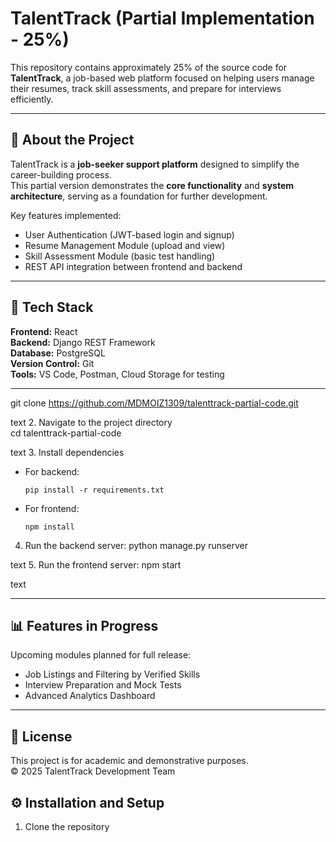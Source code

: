 # TalentTrack (Partial Implementation - 25%)

This repository contains approximately 25% of the source code for **TalentTrack**, a job-based web platform focused on helping users manage their resumes, track skill assessments, and prepare for interviews efficiently.

---

## 🚀 About the Project
TalentTrack is a **job-seeker support platform** designed to simplify the career-building process.  
This partial version demonstrates the **core functionality** and **system architecture**, serving as a foundation for further development.

Key features implemented:
- User Authentication (JWT-based login and signup)
- Resume Management Module (upload and view)
- Skill Assessment Module (basic test handling)
- REST API integration between frontend and backend

---

## 🧩 Tech Stack
**Frontend:** React  
**Backend:** Django REST Framework  
**Database:** PostgreSQL  
**Version Control:** Git  
**Tools:** VS Code, Postman, Cloud Storage for testing

---
git clone https://github.com/MDMOIZ1309/talenttrack-partial-code.git

text
2. Navigate to the project directory  
cd talenttrack-partial-code

text
3. Install dependencies  
- For backend:
  ```
  pip install -r requirements.txt
  ```
- For frontend:
  ```
  npm install
  ```
4. Run the backend server:
python manage.py runserver

text
5. Run the frontend server:
npm start

text

---

## 📊 Features in Progress
Upcoming modules planned for full release:
- Job Listings and Filtering by Verified Skills  
- Interview Preparation and Mock Tests  
- Advanced Analytics Dashboard  

---

## 📜 License
This project is for academic and demonstrative purposes.  
© 2025 TalentTrack Development Team

## ⚙️ Installation and Setup
1. Clone the repository  
